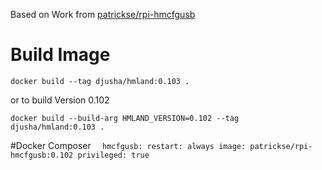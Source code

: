 Based on Work from [patrickse/rpi-hmcfgusb](https://github.com/patrickse/rpi-hmcfgusb)

# Build Image
`docker build --tag djusha/hmland:0.103 .`

or to build Version 0.102

`docker build --build-arg HMLAND_VERSION=0.102 --tag djusha/hmland:0.103 .`

#Docker Composer
`  hmcfgusb:
    restart: always
    image: patrickse/rpi-hmcfgusb:0.102
    privileged: true`

